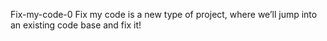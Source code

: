 Fix-my-code-0
Fix my code is a new type of project, where we’ll jump into an existing code base and fix it!
